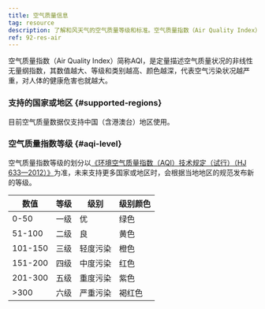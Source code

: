 ```yaml
---
title: 空气质量信息
tag: resource
description: 了解和风天气的空气质量等级和标准。空气质量指数（Air Quality Index）简称AQI，是定量描述空气质量状况的非线性无量纲指数，其数值越大、等级和类别越高、颜色越深，代表空气污染状况越严重，对人体的健康危害也就越大。了解和风天气的空气质量等级和标准。
ref: 92-res-air
---
```


空气质量指数（Air Quality Index）简称AQI，是定量描述空气质量状况的非线性无量纲指数，其数值越大、等级和类别越高、颜色越深，代表空气污染状况越严重，对人体的健康危害也就越大。

### 支持的国家或地区 {#supported-regions}

目前空气质量数据仅支持中国（含港澳台）地区使用。

### 空气质量指数等级 {#aqi-level}

空气质量指数等级的划分以[《环境空气质量指数（AQI）技术规定（试行）（HJ 633—2012）》](https://www.mee.gov.cn/ywgz/fgbz/bz/bzwb/jcffbz/201203/t20120302_224166.shtml)为准，未来支持更多国家或地区时，会根据当地地区的规范发布新的等级。

| 数值    | 等级 | 级别     | 级别颜色 |
| ------- | ---- | -------- | -------- |
| 0-50    | 一级 | 优       | 绿色     |
| 51-100  | 二级 | 良       | 黄色     |
| 101-150 | 三级 | 轻度污染 | 橙色     |
| 151-200 | 四级 | 中度污染 | 红色     |
| 201-300 | 五级 | 重度污染 | 紫色     |
| >300    | 六级 | 严重污染 | 褐红色   |